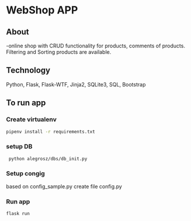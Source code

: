 # WebShop APP

## About
-online shop with CRUD functionality for products, comments  of  products. 
Filtering and Sorting products are available. 

## Technology
Python, Flask, Flask-WTF, Jinja2, SQLite3, SQL, Bootstrap


## To run app
### Create  virtualenv
```bash
pipenv install -r requirements.txt
```
### setup DB
```bash
 python alegrosz/dbs/db_init.py
```

### Setup congig
based on config_sample.py create file config.py

### Run app
```python
flask run
```




